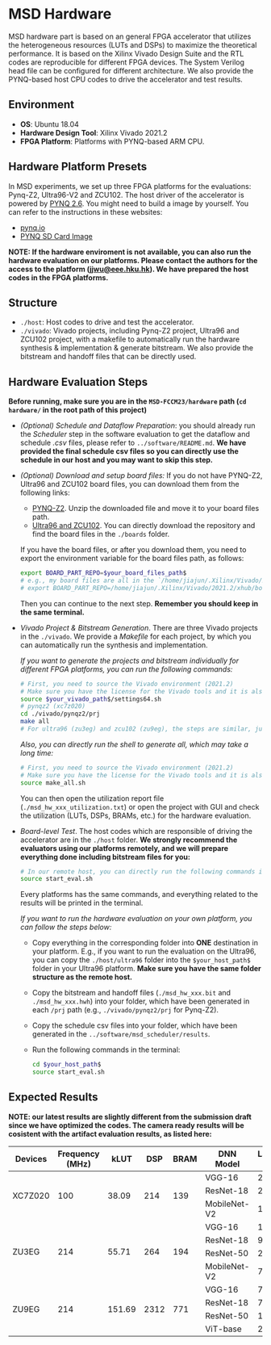 # MSD Hardware
MSD hardware part is based on an general FPGA accelerator that utilizes the heterogeneous resources (LUTs and DSPs) to maximize the theoretical performance. It is based on the Xilinx Vivado Design Suite and the RTL codes are reproducible for different FPGA devices. The System Verilog head file can be configured for different architecture. We also provide the PYNQ-based host CPU codes to drive the accelerator and test results.

## Environment
* **OS**: Ubuntu 18.04
* **Hardware Design Tool**: Xilinx Vivado 2021.2
* **FPGA Platform**: Platforms with PYNQ-based ARM CPU.

## Hardware Platform Presets
In MSD experiments, we set up three FPGA platforms for the evaluations: Pynq-Z2, Ultra96-V2 and ZCU102. The host driver of the accelerator is powered by [PYNQ 2.6](https://pynq.readthedocs.io/en/v2.6.1/index.html). You might need to build a image by yourself. You can refer to the instructions in these websites:

- [pynq.io](http://www.pynq.io/board.html)
- [PYNQ SD Card Image](https://pynq.readthedocs.io/en/latest/pynq_sd_card.html)

**NOTE: If the hardware enviroment is not available, you can also run the hardware evaluation on our platforms. Please contact the authors for the access to the platform (jjwu@eee.hku.hk). We have prepared the host codes in the FPGA platforms.**

## Structure
* `./host`: Host codes to drive and test the accelerator.
* `./vivado`: Vivado projects, including Pynq-Z2 project, Ultra96 and ZCU102 project, with a makefile to automatically run the hardware synthesis & implementation & generate bitstream. We also provide the bitstream and handoff files that can be directly used.

## Hardware Evaluation Steps
**Before running, make sure you are in the `MSD-FCCM23/hardware` path (``cd hardware/`` in the root path of this project)**

- *(Optional) Schedule and Dataflow Preparation*: you should already run the *Scheduler* step in the software evaluation to get the dataflow and schedule *.csv* files, please refer to `../software/README.md`. **We have provided the final schedule csv files so you can directly use the schedule in our host and you may want to skip this step.**

- *(Optional) Download and setup board files:* If you do not have PYNQ-Z2, Ultra96 and ZCU102 board files, you can download them from the following links:

    - [PYNQ-Z2](https://dpoauwgwqsy2x.cloudfront.net/Download/pynq-z2.zip). Unzip the downloaded file and move it to your board files path.
    - [Ultra96 and ZCU102](https://github.com/Xilinx/XilinxBoardStore/tree/2021.2/). You can directly download the repository and find the board files in the `./boards` folder.

    If you have the board files, or after you download them, you need to export the environment variable for the board files path, as follows:

    ```bash
    export BOARD_PART_REPO=$your_board_files_path$
    # e.g., my board files are all in the `/home/jiajun/.Xilinx/Vivado/2021.2/xhub/board_store/xilinx_board_store` folder, so the command is:
    # export BOARD_PART_REPO=/home/jiajun/.Xilinx/Vivado/2021.2/xhub/board_store/xilinx_board_store
    ```

    Then you can continue to the next step. **Remember you should keep in the same terminal.**

- *Vivado Project & Bitstream Generation*. There are three Vivado projects in the `./vivado`. We provide a *Makefile* for each project, by which you can automatically run the synthesis and implementation.

    *If you want to generate the projects and bitstream individually for different FPGA platforms, you can run the following commands:*

    ``` bash
    # First, you need to source the Vivado environment (2021.2)
    # Make sure you have the license for the Vivado tools and it is also activated when running the following commands
    source $your_vivado_path$/settings64.sh
    # pynqz2 (xc7z020)
    cd ./vivado/pynqz2/prj
    make all
    # For ultra96 (zu3eg) and zcu102 (zu9eg), the steps are similar, just make in the corresponding folder (`./vivado/ultra96/prj` or `./vivado/zcu102/prj`)
    ```

    *Also, you can directly run the shell to generate all, which may take a long time:*

    ``` bash
    # First, you need to source the Vivado environment (2021.2)
    # Make sure you have the license for the Vivado tools and it is also activated when running the following commands
    source make_all.sh
    ```

    You can then open the utilization report file (`./msd_hw_xxx_utilization.txt`) or open the project with GUI and check the utilization (LUTs, DSPs, BRAMs, etc.) for the hardware evaluation. 

- *Board-level Test*. The host codes which are responsible of driving the accelerator are in the `./host` folder. **We strongly recommend the evaluators using our platforms remotely, and we will prepare everything done including bitstream files for you:**

    ```bash
    # In our remote host, you can directly run the following commands in the terminal:
    source start_eval.sh
    ```

    Every platforms has the same commands, and everything related to the results will be printed in the terminal.

    *If you want to run the hardware evaluation on your own platform, you can follow the steps below:*

    - Copy everything in the corresponding folder into **ONE** destination in your platform. E.g., if you want to run the evaluation on the Ultra96, you can copy the `./host/ultra96` folder into the `$your_host_path$` folder in your Ultra96 platform. **Make sure you have the same folder structure as the remote host.**

    - Copy the bitstream and handoff files (`./msd_hw_xxx.bit` and `./msd_hw_xxx.hwh`) into your folder, which have been generated in each `/prj` path (e.g., `./vivado/pynqz2/prj` for Pynq-Z2). 

    - Copy the schedule csv files into your folder, which have been generated in the `../software/msd_scheduler/results`.

    - Run the following commands in the terminal:

        ```bash
        cd $your_host_path$
        source start_eval.sh
        ```

## Expected Results
**NOTE: our latest results are slightly different from the submission draft since we have optimized the codes. The camera ready results will be cosistent with the artifact evaluation results, as listed here:**

<table>
<thead>
  <tr>
    <th>Devices</th>
    <th>Frequency (MHz)</th>
    <th>kLUT</th>
    <th>DSP</th>
    <th>BRAM</th>
    <th>DNN Model</th>
    <th>Latency (ms)</th>
    <th>Throughput (GOPS)</th>
    <th>GOPS/kLUT</th>
    <th>GOPS/DSP</th>
  </tr>
</thead>
<tbody>
  <tr>
    <td rowspan="3">XC7Z020</td>
    <td rowspan="3">100</td>
    <td rowspan="3">38.09</td>
    <td rowspan="3">214</td>
    <td rowspan="3">139</td>
    <td>VGG-16</td>
    <td>287.18</td>
    <td>107.9</td>
    <td>2.83</td>
    <td>0.50</td>
  </tr>
  <tr>
    <td>ResNet-18</td>
    <td>26.31</td>
    <td>138.3</td>
    <td>3.63</td>
    <td>0.65</td>
  </tr>
  <tr>
    <td>MobileNet-V2</td>
    <td>16.40</td>
    <td>38.9</td>
    <td>1.02</td>
    <td>0.18</td>
  </tr>
  <tr>
    <td rowspan="4">ZU3EG</td>
    <td rowspan="4">214</td>
    <td rowspan="4">55.71</td>
    <td rowspan="4">264</td>
    <td rowspan="4">194</td>
    <td>VGG-16</td>
    <td>100.76</td>
    <td>307.7</td>
    <td>5.84</td>
    <td>1.17</td>
  </tr>
  <tr>
    <td>ResNet-18</td>
    <td>9.71</td>
    <td>374.9</td>
    <td>7.12</td>
    <td>1.42</td>
  </tr>
  <tr>
    <td>ResNet-50</td>
    <td>29.06</td>
    <td>283.6</td>
    <td>5.39</td>
    <td>1.07</td>
  </tr>
  <tr>
    <td>MobileNet-V2</td>
    <td>7.41</td>
    <td>86.1</td>
    <td>1.64</td>
    <td>0.33</td>
  </tr>
  <tr>
    <td rowspan="4">ZU9EG</td>
    <td rowspan="4">214</td>
    <td rowspan="4">151.69</td>
    <td rowspan="4">2312</td>
    <td rowspan="4">771</td>
    <td>VGG-16</td>
    <td>72.25</td>
    <td>429.1</td>
    <td>2.83</td>
    <td>0.19</td>
  </tr>
  <tr>
    <td>ResNet-18</td>
    <td>7.23</td>
    <td>503.1</td>
    <td>3.32</td>
    <td>0.22</td>
  </tr>
  <tr>
    <td>ResNet-50</td>
    <td>18.44</td>
    <td>446.8</td>
    <td>2.95</td>
    <td>0.19</td>
  </tr>
  <tr>
    <td>ViT-base</td>
    <td>23.80</td>
    <td>1388.2</td>
    <td>9.15</td>
    <td>0.60</td>
  </tr>
</tbody>
</table>